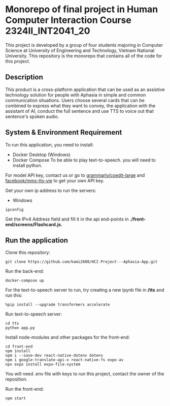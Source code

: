 # Monorepo of final project in Human Computer Interaction Course 2324II_INT2041_20
This project is developed by a group of four students majoring in Computer Science at University of Engineering and Technology, Vietnam National University. This repository is the monorepo that contains all of the code for this project.
## Description
This product is a cross-platform application that can be used as an assistive technology solution for people with Aphasia in simple and common communication situations. Users choose several cards that can be combined to express what they want to convey, the application with the assistant of AI, conduct the full sentence and use TTS to voice out that sentence's spoken audio.
## System & Environment Requirement 
To run this application, you need to install: 
- Docker Desktop (Windows)
- Docker Compose
To be able to play text-to-speech. you will need to install python. 

For model API key, contact us or go to [grammarly/coedit-large](https://huggingface.co/grammarly/coedit-large) and [facebook/mms-tts-vie](https://huggingface.co/facebook/mms-tts-vie) to get your own API key.

Get your own ip address to run the servers:
- Windows
``` 
ipconfig
```
Get the IPv4 Address field and fill it in the api end-points in **./front-end/screens/Flashcard.js.**

## Run the application
Clone this repository: 
```
git clone https://github.com/kami2608/HCI-Project---Aphasia-App.git
``` 
Run the back-end: 
``` 
docker-compose up
``` 
For the text-to-speech server to run, try creating a new ipynb file in **/tts** and run this: 
```
%pip install --upgrade transformers accelerate
```

Run text-to-speech server: 
```
cd tts
python app.py
```

Install node-modules and other packages for the front-end: 
```
cd front-end
npm install
npm i --save-dev react-native-dotenv dotenv
npm i google-translate-api-x react-native-fs expo-av
npx expo install expo-file-system
``` 
You will need .env file with keys to run this project, contact the owner of the reposition.

Run the front-end: 
``` 
npm start
``` 
